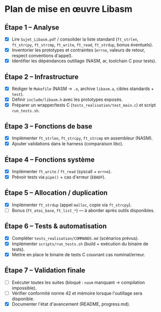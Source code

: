 # Plan de mise en œuvre Libasm

## Étape 1 – Analyse
- [x] Lire `Sujet_Libasm.pdf` / consolider la liste standard (`ft_strlen`, `ft_strcpy`, `ft_strcmp`, `ft_write`, `ft_read`, `ft_strdup`, bonus éventuels).
- [x] Inventorier les prototypes et contraintes (`errno`, valeurs de retour, respect conventions d'appel).
- [x] Identifier les dépendances outillage (NASM, ar, toolchain C pour tests).

## Étape 2 – Infrastructure
- [x] Rédiger le `Makefile` (NASM → `.o`, archive `libasm.a`, cibles standards + `test`).
- [x] Définir `include/libasm.h` avec les prototypes exposés.
- [x] Préparer un wrapper/tests C (`tests_realisation/test_main.c`) et script `run_tests.sh`.

## Étape 3 – Fonctions de base
- [x] Implémenter `ft_strlen`, `ft_strcpy`, `ft_strcmp` en assembleur (NASM).
- [x] Ajouter validations dans le harness (comparaison libc).

## Étape 4 – Fonctions système
- [x] Implémenter `ft_write` / `ft_read` (syscall + `errno`).
- [x] Prévoir tests via `pipe()` + cas d'erreur (`EBADF`).

## Étape 5 – Allocation / duplication
- [x] Implémenter `ft_strdup` (appel `malloc`, copie via `ft_strcpy`).
- [ ] Bonus (`ft_atoi_base`, `ft_list_*`) — à aborder après outils disponibles.

## Étape 6 – Tests & automatisation
- [x] Compléter `tests_realisation/COMMANDS.md` (scénarios prévus).
- [x] Implémenter `scripts/run_tests.sh` (build + exécution du binaire de tests).
- [x] Mettre en place le binaire de tests C couvrant cas nominal/erreur.

## Étape 7 – Validation finale
- [ ] Exécuter toutes les suites (bloqué : `nasm` manquant → compilation impossible).
- [ ] Vérifier conformité norme 42 et mémoire lorsque l'outillage sera disponible.
- [x] Documenter l'état d'avancement (README, progress.md).

